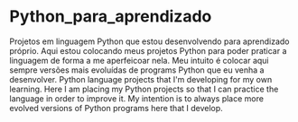 # Python_para_aprendizado
Projetos em linguagem Python que estou desenvolvendo para aprendizado próprio.
Aqui estou colocando meus projetos Python para poder praticar a linguagem de forma a me aperfeicoar nela. Meu intuito é colocar aqui sempre versões mais evoluídas de programs Python que eu venha a desenvolver.
Python language projects that I'm developing for my own learning.
Here I am placing my Python projects so that I can practice the language in order to improve it. My intention is to always place more evolved versions of Python programs here that I develop.
